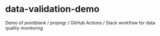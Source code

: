 # data-validation-demo
Demo of pointblank / projmgr / GitHub Actions / Slack workflow for data quality monitoring
